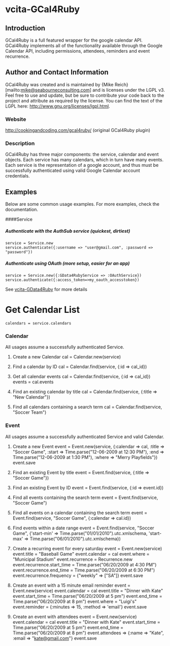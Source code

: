 # vcita-GCal4Ruby

## Introduction
GCal4Ruby is a full featured wrapper for the google calendar API.  GCal4Ruby implements
all of the functionality available through the Google Calendar API, including permissions,
attendees, reminders and event recurrence.  

## Author and Contact Information
GCal4Ruby was created and is maintained by {Mike Reich}[mailto:mike@seabourneconsulting.com] 
and is licenses under the LGPL v3.  Feel free to use and update, but be sure to contribute your
code back to the project and attribute as required by the license.  You can find the text of the LGPL 
here: http://www.gnu.org/licenses/lgpl.html.

### Website
http://cookingandcoding.com/gcal4ruby/ (original GCal4Ruby plugin)

### Description

GCal4Ruby has three major components: the service, calendar and event objects.  Each service
has many calendars, which in turn have many events.  Each service is the representation of a
google account, and thus must be successfully authenticated using valid Google Calendar
account credentials.  

## Examples

Below are some common usage examples.  For more examples, check the documentation.

####Service

##### Authenticate with the AuthSub service (quickest, dirtiest)
    service = Service.new
    service.authenticate({:username => "user@gmail.com", :password => "password"})

##### Authenticate using OAuth (more setup, easier for an app)
	service = Service.new({:GData4RubyService => :OAuthService})
	service.authenticate({:access_token=>my_oauth_accesstoken})

See [vcita-GData4Ruby](https://github.com/vcita/GData4Ruby) for more details

# Get Calendar List
    calendars = service.calendars

### Calendar
All usages assume a successfully authenticated Service.
1. Create a new Calendar
    cal = Calendar.new(service)

2. Find a calendar by ID
    cal = Calendar.find(service, {:id => cal_id})

3. Get all calendar events
    cal = Calendar.find(service, {:id => cal_id})
    events = cal.events

4. Find an existing calendar by title
    cal = Calendar.find(service, {:title => "New Calendar"})

5. Find all calendars containing a search term
    cal = Calendar.find(service, "Soccer Team")

### Event

All usages assume a successfully authenticated Service and valid Calendar.
1. Create a new Event
    event = Event.new(service, {:calendar => cal, :title => "Soccer Game", :start => Time.parse("12-06-2009 at 12:30 PM"), :end => Time.parse("12-06-2009 at 1:30 PM"), :where => "Merry Playfields"})
    event.save

2. Find an existing Event by title
    event = Event.find(service, {:title => "Soccer Game"})

3. Find an existing Event by ID
    event = Event.find(service, {:id => event.id})

4. Find all events containing the search term
    event = Event.find(service, "Soccer Game")

5. Find all events on a calendar containing the search term
    event = Event.find(service, "Soccer Game", {:calendar => cal.id})

6. Find events within a date range
    event = Event.find(service, "Soccer Game", {'start-min' => Time.parse("01/01/2010").utc.xmlschema, 'start-max' => Time.parse("06/01/2010").utc.xmlschema})

7. Create a recurring event for every saturday
    event = Event.new(service)
    event.title = "Baseball Game"
    event.calendar = cal
    event.where = "Municipal Stadium"
    event.recurrence = Recurrence.new
    event.recurrence.start_time = Time.parse("06/20/2009 at 4:30 PM")
    event.recurrence.end_time = Time.parse("06/20/2009 at 6:30 PM")
    event.recurrence.frequency = {"weekly" => ["SA"]}
    event.save 

8. Create an event with a 15 minute email reminder
    event = Event.new(service)
    event.calendar = cal
    event.title = "Dinner with Kate"
    event.start_time = Time.parse("06/20/2009 at 5 pm")
    event.end_time = Time.parse("06/20/2009 at 8 pm")
    event.where = "Luigi's"
    event.reminder = {:minutes => 15, :method => 'email'}
    event.save

9. Create an event with attendees
    event = Event.new(service)
    event.calendar = cal
    event.title = "Dinner with Kate"
    event.start_time = Time.parse("06/20/2009 at 5 pm")
    event.end_time = Time.parse("06/20/2009 at 8 pm")
    event.attendees => {:name => "Kate", :email => "kate@gmail.com"}
    event.save
